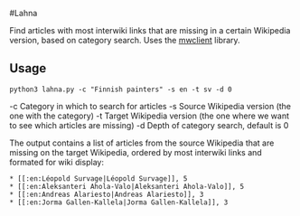 #Lahna

Find articles with most interwiki links that are missing in a certain Wikipedia version, based on category search. Uses the [mwclient](https://github.com/mwclient/mwclient) library.

## Usage

```
python3 lahna.py -c "Finnish painters" -s en -t sv -d 0
```
-c Category in which to search for articles
-s Source Wikipedia version (the one with the category)
-t Target Wikipedia version (the one where we want to see which articles are missing)
-d Depth of category search, default is 0

The output contains a list of articles from the source Wikipedia that are missing on the target Wikipedia, ordered by most interwiki links and formated for wiki display:

```
* [[:en:Léopold Survage|Léopold Survage]], 5
* [[:en:Aleksanteri Ahola-Valo|Aleksanteri Ahola-Valo]], 5
* [[:en:Andreas Alariesto|Andreas Alariesto]], 3
* [[:en:Jorma Gallen-Kallela|Jorma Gallen-Kallela]], 3
```
